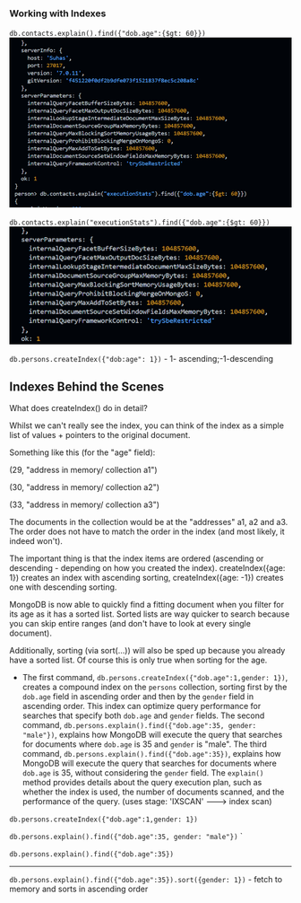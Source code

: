 ### Working with Indexes

`db.contacts.explain().find({"dob.age":{$gt: 60}})`
![alt text](image.png)



`db.contacts.explain("executionStats").find({"dob.age":{$gt: 60}})`
![alt text](image-1.png)


`db.persons.createIndex({"dob:age": 1})` - 1- ascending;-1-descending

## Indexes Behind the Scenes
What does createIndex() do in detail?

Whilst we can't really see the index, you can think of the index as a simple list of values + pointers to the original document.

Something like this (for the "age" field):

(29, "address in memory/ collection a1")

(30, "address in memory/ collection a2")

(33, "address in memory/ collection a3")

The documents in the collection would be at the "addresses" a1, a2 and a3. The order does not have to match the order in the index (and most likely, it indeed won't).

The important thing is that the index items are ordered (ascending or descending - depending on how you created the index). createIndex({age: 1}) creates an index with ascending sorting, createIndex({age: -1}) creates one with descending sorting.

MongoDB is now able to quickly find a fitting document when you filter for its age as it has a sorted list. Sorted lists are way quicker to search because you can skip entire ranges (and don't have to look at every single document).

Additionally, sorting (via sort(...)) will also be sped up because you already have a sorted list. Of course this is only true when sorting for the age.



- The first command, `db.persons.createIndex({"dob.age":1,gender: 1})`, creates a compound index on the `persons` collection, sorting first by the `dob.age` field in ascending order and then by the `gender` field in ascending order. This index can optimize query performance for searches that specify both `dob.age` and `gender` fields. The second command, `db.persons.explain().find({"dob.age":35, gender: "male"})`, explains how MongoDB will execute the query that searches for documents where `dob.age` is 35 and `gender` is "male". The third command, `db.persons.explain().find({"dob.age":35})`, explains how MongoDB will execute the query that searches for documents where `dob.age` is 35, without considering the `gender` field. The `explain()` method provides details about the query execution plan, such as whether the index is used, the number of documents scanned, and the performance of the query.   (uses stage: 'IXSCAN' ---> index scan)

`db.persons.createIndex({"dob.age":1,gender: 1})`


`db.persons.explain().find({"dob.age":35, gender: "male"})`
`

`db.persons.explain().find({"dob.age":35})`


<hr>

`db.persons.explain().find({"dob.age":35}).sort({gender: 1})`  - fetch to memory and sorts in ascending order